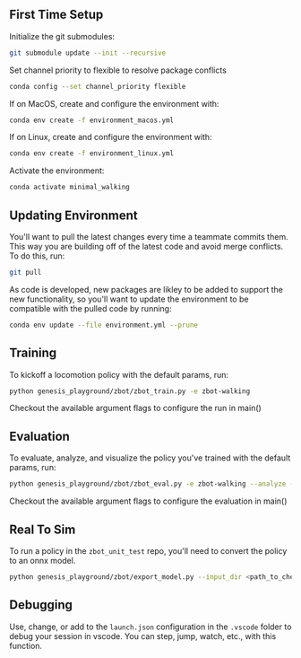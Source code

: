 ## First Time Setup
Initialize the git submodules:
```bash
git submodule update --init --recursive
```
Set channel priority to flexible to resolve package conflicts
``` bash
conda config --set channel_priority flexible
```

If on MacOS, create and configure the environment with:
```bash
conda env create -f environment_macos.yml
```
If on Linux, create and configure the environment with:
```bash
conda env create -f environment_linux.yml
```

Activate the environment:
```bash
conda activate minimal_walking
```

## Updating Environment
You'll want to pull the latest changes every time a teammate commits them. This way you are building off of the latest code and avoid merge conflicts. To do this, run:
```bash
git pull
```
As code is developed, new packages are likley to be added to support the new functionality, so you'll want to update the environment to be compatible with the pulled code by running:
```bash
conda env update --file environment.yml --prune
```

## Training
To kickoff a locomotion policy with the default params, run:
```bash
python genesis_playground/zbot/zbot_train.py -e zbot-walking
```

Checkout the available argument flags to configure the run in main()

## Evaluation
To evaluate, analyze, and visualize the policy you've trained with the default params, run:
```bash
python genesis_playground/zbot/zbot_eval.py -e zbot-walking --analyze --show_viewer
```
Checkout the available argument flags to configure the evaluation in main()

## Real To Sim
To run a policy in the `zbot_unit_test` repo, you'll need to convert the policy to an onnx model. 

```bash
python genesis_playground/zbot/export_model.py --input_dir <path_to_checkpoint_dir> --output_dir <path_to_output_dir> --checkpoint <checkpoint_number>
```

## Debugging
Use, change, or add to the `launch.json` configuration in the `.vscode` folder to debug your session in vscode. You can step, jump, watch, etc., with this function.
